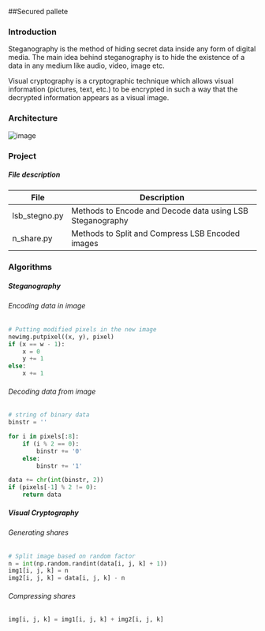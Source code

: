 ##Secured pallete
### Introduction

Steganography is the method of hiding secret data inside any form of digital media. The main idea behind steganography is to hide the existence of a data in any medium like audio, video, image etc.

Visual cryptography is a cryptographic technique which allows visual information (pictures, text, etc.) to be encrypted in such a way that the decrypted information appears as a visual image.

### Architecture
![image](https://i.imgur.com/nh0J1Sn.png)

### Project
##### File description
| File          | Description                                    |
|---------------|-----------------------------------------------------------|
| lsb_stegno.py | Methods to Encode and Decode data using LSB Steganography |
| n_share.py    | Methods to Split and Compress LSB Encoded images          |

### Algorithms
##### Steganography
###### Encoding data in image
```python
# Putting modified pixels in the new image
newimg.putpixel((x, y), pixel)
if (x == w - 1):
    x = 0
    y += 1
else:
    x += 1
```

###### Decoding data from image
```python
# string of binary data
binstr = ''

for i in pixels[:8]:
    if (i % 2 == 0):
        binstr += '0'
    else:
        binstr += '1'

data += chr(int(binstr, 2))
if (pixels[-1] % 2 != 0):
    return data
```
##### Visual Cryptography
###### Generating shares
```python
# Split image based on random factor
n = int(np.random.randint(data[i, j, k] + 1))
img1[i, j, k] = n
img2[i, j, k] = data[i, j, k] - n
```

###### Compressing shares
```python
img[i, j, k] = img1[i, j, k] + img2[i, j, k]
```


